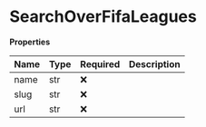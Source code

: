 # SearchOverFifaLeagues

**Properties**

| Name | Type | Required | Description |
| :--- | :--- | :------- | :---------- |
| name | str  | ❌       |             |
| slug | str  | ❌       |             |
| url  | str  | ❌       |             |

<!-- This file was generated by liblab | https://liblab.com/ -->
